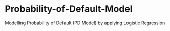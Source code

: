 # Probability-of-Default-Model
Modelling Probability of Default (PD Model) by applying Logistic Regression 
